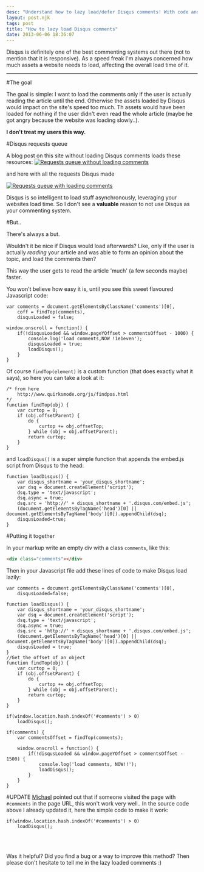 ```yaml
---
desc: "Understand how to lazy load/defer Disqus comments! With code and explanation."
layout: post.njk
tags: post
title: "How to lazy load Disqus comments"
date: 2013-06-06 18:36:07
---
```



Disqus is definitely one of the best commenting systems out there (not to mention that it is responsive).
As a speed freak I'm always concerned how much assets a website needs to load, affecting the overall load time of it.

---------

#The goal

The goal is simple: I want to load the comments only if the user is actually reading the article until the end. Otherwise the assets loaded by Disqus would impact on the site's speed too much. Th assets would have been loaded for nothing if the user didn't even read the whole article (maybe he got angry because the website was loading slowly..).

**I don't treat my users this way.**


#Disqus requests queue

A blog post on this site without loading Disqus comments loads these resources:
<a href="https://s3-eu-west-1.amazonaws.com/cf.img/posts/2013/06/requestswithoutdisqus.png" title="Requests queue without loading comments"><img class='lazy' src="https://s3-eu-west-1.amazonaws.com/cf.img/posts/2013/06/requestswithoutdisqus.png" alt="Requests queue without loading comments"></a>

and here with all the requests Disqus made

<a href="https://s3-eu-west-1.amazonaws.com/cf.img/posts/2013/06/requestswithdisqus.png" title="Requests queue with loading comments"><img class='lazy' src="https://s3-eu-west-1.amazonaws.com/cf.img/posts/2013/06/requestswithdisqus.png" alt="Requests queue with loading comments"></a>

Disqus is so intelligent to load stuff asynchronously, leveraging your websites load time.
So I don't see a **valuable** reason to not use Disqus as your commenting system.

#But..

There's always a but.

Wouldn't it be nice if Disqus would load afterwards? Like, only if the user is actually *reading* your article and was able to form an opinion about the topic, and load the comments then?

This way the user gets to read the article 'much' (a few seconds maybe) faster.

You won't believe how easy it is, until you see this sweet flavoured Javascript code:

```
var comments = document.getElementsByClassName('comments')[0],
	coff = findTop(comments),
    disqusLoaded = false;

window.onscroll = function() {
    if(!disqusLoaded && window.pageYOffset > commentsOffset - 1000) {
        console.log('load comments,NOW !1e1even');
        disqusLoaded = true;
        loadDisqus();
    }
}
```

Of course ```findTop(element)``` is a custom function (that does exactly what it says), so here you can take a look at it:

```
/* from here
	http://www.quirksmode.org/js/findpos.html
*/
function findTop(obj) {
    var curtop = 0;
    if (obj.offsetParent) {
        do {
            curtop += obj.offsetTop;
        } while (obj = obj.offsetParent);
        return curtop;
    }
}
```

and ```loadDisqus()``` is a super simple function that appends the embed.js script from Disqus to the head:

```
function loadDisqus() {
    var disqus_shortname = 'your_disqus_shortname';
    var dsq = document.createElement('script');
    dsq.type = 'text/javascript';
    dsq.async = true;
    dsq.src = 'http://' + disqus_shortname + '.disqus.com/embed.js';
    (document.getElementsByTagName('head')[0] || document.getElementsByTagName('body')[0]).appendChild(dsq);
    disqusLoaded=true;
}
```

#Putting it together

In your markup write an empty div with a class ```comments```, like this:

```html
<div class="comments"></div>
```
Then in your Javascript file add these lines of code to make Disqus load lazily:

```
var comments = document.getElementsByClassName('comments')[0],
    disqusLoaded=false;

function loadDisqus() {
    var disqus_shortname = 'your_disqus_shortname';
    var dsq = document.createElement('script');
    dsq.type = 'text/javascript';
    dsq.async = true;
    dsq.src = 'http://' + disqus_shortname + '.disqus.com/embed.js';
    (document.getElementsByTagName('head')[0] || document.getElementsByTagName('body')[0]).appendChild(dsq);
    disqusLoaded = true;
}
//Get the offset of an object
function findTop(obj) {
    var curtop = 0;
    if (obj.offsetParent) {
        do {
            curtop += obj.offsetTop;
        } while (obj = obj.offsetParent);
        return curtop;
    }
}

if(window.location.hash.indexOf('#comments') > 0)
    loadDisqus();

if(comments) {
    var commentsOffset = findTop(comments);

    window.onscroll = function() {
    	if(!disqusLoaded && window.pageYOffset > commentsOffset - 1500) {
            console.log('load comments, NOW!!');
            loadDisqus();
        }
    }
}
```

#UPDATE
[Michael](http://christian-fei.com/tutorials/how-to-lazy-load-disqus-comments/#comments) pointed out that if someone visited the page with ```#comments``` in the page URL, this won't work very well..
In the source code above I already updated it, here the simple code to make it work:

```
if(window.location.hash.indexOf('#comments') > 0)
    loadDisqus();
```

<br/>
<br/>

Was it helpful? Did you find a bug or a way to improve this method?
Then please don't hesitate to tell me in the lazy loaded comments :)
